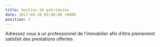 ```yaml
---
title: Gestion de patrimoine
date: 2017-04-28 03:08:00 +0000
position: 2
---
```


Adressez vous à un professionnel de l'immobilier afin d’être pleinement satisfait des prestations offertes